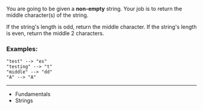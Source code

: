 You are going to be given a **non-empty** string. Your job is to return the middle character(s) of the string.

If the string's length is odd, return the middle character.
If the string's length is even, return the middle 2 characters.

### Examples:
```
"test" --> "es"
"testing" --> "t"
"middle" --> "dd"
"A" --> "A"
```

---

- Fundamentals
- Strings
